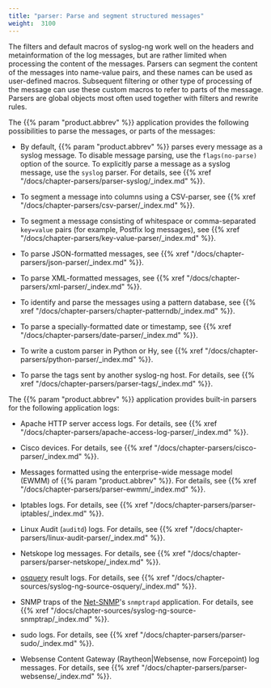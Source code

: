 ```yaml
---
title: "parser: Parse and segment structured messages"
weight:  3100
---
```

<!-- DISCLAIMER: This file is based on the syslog-ng Open Source Edition documentation https://github.com/balabit/syslog-ng-ose-guides/commit/2f4a52ee61d1ea9ad27cb4f3168b95408fddfdf2 and is used under the terms of The syslog-ng Open Source Edition Documentation License. The file has been modified by Axoflow. -->

The filters and default macros of syslog-ng work well on the headers and metainformation of the log messages, but are rather limited when processing the content of the messages. Parsers can segment the content of the messages into name-value pairs, and these names can be used as user-defined macros. Subsequent filtering or other type of processing of the message can use these custom macros to refer to parts of the message. Parsers are global objects most often used together with filters and rewrite rules.

The {{% param "product.abbrev" %}} application provides the following possibilities to parse the messages, or parts of the messages:

  - By default, {{% param "product.abbrev" %}} parses every message as a syslog message. To disable message parsing, use the `flags(no-parse)` option of the source. To explicitly parse a message as a syslog message, use the `syslog` parser. For details, see {{% xref "/docs/chapter-parsers/parser-syslog/_index.md" %}}.

  - To segment a message into columns using a CSV-parser, see {{% xref "/docs/chapter-parsers/csv-parser/_index.md" %}}.

  - To segment a message consisting of whitespace or comma-separated `key=value` pairs (for example, Postfix log messages), see {{% xref "/docs/chapter-parsers/key-value-parser/_index.md" %}}.

  - To parse JSON-formatted messages, see {{% xref "/docs/chapter-parsers/json-parser/_index.md" %}}.

  - To parse XML-formatted messages, see {{% xref "/docs/chapter-parsers/xml-parser/_index.md" %}}.

  - To identify and parse the messages using a pattern database, see {{% xref "/docs/chapter-parsers/chapter-patterndb/_index.md" %}}.

  - To parse a specially-formatted date or timestamp, see {{% xref "/docs/chapter-parsers/date-parser/_index.md" %}}.

  - To write a custom parser in Python or Hy, see {{% xref "/docs/chapter-parsers/python-parser/_index.md" %}}.

  - To parse the tags sent by another syslog-ng host. For details, see {{% xref "/docs/chapter-parsers/parser-tags/_index.md" %}}.

The {{% param "product.abbrev" %}} application provides built-in parsers for the following application logs:

  - Apache HTTP server access logs. For details, see {{% xref "/docs/chapter-parsers/apache-access-log-parser/_index.md" %}}.

  - Cisco devices. For details, see {{% xref "/docs/chapter-parsers/cisco-parser/_index.md" %}}.

  - Messages formatted using the enterprise-wide message model (EWMM) of {{% param "product.abbrev" %}}. For details, see {{% xref "/docs/chapter-parsers/parser-ewmm/_index.md" %}}.

  - Iptables logs. For details, see {{% xref "/docs/chapter-parsers/parser-iptables/_index.md" %}}.

  - Linux Audit (`auditd`) logs. For details, see {{% xref "/docs/chapter-parsers/linux-audit-parser/_index.md" %}}.

  - Netskope log messages. For details, see {{% xref "/docs/chapter-parsers/parser-netskope/_index.md" %}}.

  - [osquery](https://osquery.io) result logs. For details, see {{% xref "/docs/chapter-sources/syslog-ng-source-osquery/_index.md" %}}.

  - SNMP traps of the [Net-SNMP](http://www.net-snmp.org)'s `snmptrapd` application. For details, see {{% xref "/docs/chapter-sources/syslog-ng-source-snmptrap/_index.md" %}}.

  - sudo logs. For details, see {{% xref "/docs/chapter-parsers/parser-sudo/_index.md" %}}.

  - Websense Content Gateway (Raytheon|Websense, now Forcepoint) log messages. For details, see {{% xref "/docs/chapter-parsers/parser-websense/_index.md" %}}.
